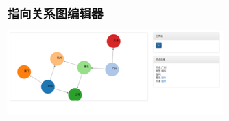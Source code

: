 # 指向关系图编辑器
![image](https://github.com/leemaxlive/oriented-diagram-editor/blob/master/screenshots/editor.PNG)